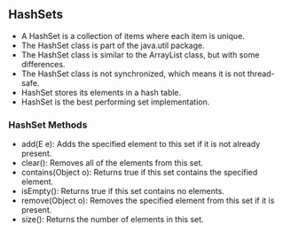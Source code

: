 ## HashSets
- A HashSet is a collection of items where each item is unique.
- The HashSet class is part of the java.util package.
- The HashSet class is similar to the ArrayList class, but with some differences.
- The HashSet class is not synchronized, which means it is not thread-safe.
- HashSet stores its elements in a hash table.
- HashSet is the best performing set implementation.

### HashSet Methods
- add(E e): Adds the specified element to this set if it is not already present.
- clear(): Removes all of the elements from this set.
- contains(Object o): Returns true if this set contains the specified element.
- isEmpty(): Returns true if this set contains no elements.
- remove(Object o): Removes the specified element from this set if it is present.
- size(): Returns the number of elements in this set.